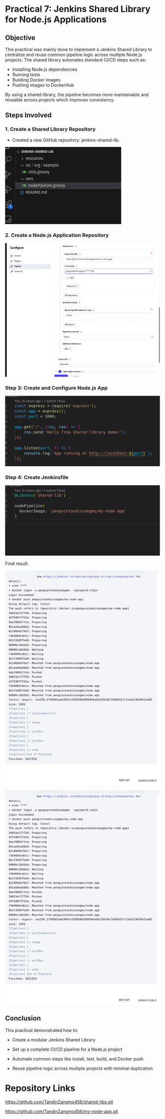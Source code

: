 # Practical 7: Jenkins Shared Library for Node.js Applications

## Objective
This practical was mainly done to implement a Jenkins Shared Library to centralize and reuse common pipeline logic across multiple Node.js projects. The shared library automates standard CI/CD steps such as:

- Installing Node.js dependencies
- Running tests
- Building Docker images
- Pushing images to DockerHub

By using a shared library, the pipeline becomes more maintainable and reusable across projects which improves consistency.

## Steps Involved
### 1. Create a Shared Library Repository
- Created a new GitHub repository: jenkins-shared-lib.

![alt text](images/1.png)

### 2. Create a Node.js Application Repository

![alt text](images/2.png)

### Step 3: Create and Configure Node.js App

![alt text](images/3.png)

### Step 4: Create Jenkinsfile

![alt text](images/4.png)


Final result:

![alt text](images/6.png)

![alt text](images/6.png)

## Conclusion

This practical demonstrated how to:

- Create a modular Jenkins Shared Library

- Set up a complete CI/CD pipeline for a Node.js project

- Automate common steps like install, test, build, and Docker push

- Reuse pipeline logic across multiple projects with minimal duplication


# Repository Links

https://github.com/TandinZangmo456/shared-libs.git

https://github.com/TandinZangmo456/my-node-app.git
